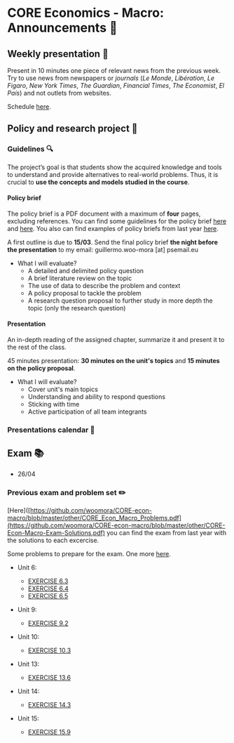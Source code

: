 # CORE Economics - Macro: Announcements :loudspeaker:


## Weekly presentation :newspaper:

Present in 10 minutes one piece of relevant news from the previous week. Try to use news from newspapers or *journals* (*Le Monde*, *Libération*, *Le Figaro*, *New York Times*, *The Guardian*, *Financial Times*, *The Economist*, *El País*) and not outlets from websites.

Schedule [here](https://raw.githubusercontent.com/woomora/CORE-econ-macro/master/other/CORE-econ%20macro%20weekly%20news%20presentation.png).

## **Policy and research project** :page_facing_up: 

### Guidelines :mag:

The project’s goal is that students show the acquired knowledge and tools to understand and provide alternatives to real-world problems. Thus, it is crucial to **use the concepts and models studied in the course**.

#### Policy brief

The policy brief is a PDF document with a maximum of **four** pages, excluding references. You can find some guidelines for the policy brief [here](https://writingcenter.unc.edu/tips-and-tools/policy-briefs/) and [here](https://www.idrc.ca/sites/default/files/idrcpolicybrieftoolkit.pdf). You also can find examples of policy briefs from last year [here](https://github.com/woomora/CORE-econ-macro/tree/master/other/Policy%20brief%20examples). 

A first outline is due to **15/03**. Send the final policy brief **the night before the presentation** to my email: guillermo.woo-mora [at] psemail.eu

- What I will evaluate?
  - A detailed and delimited policy question
  - A brief literature review on the topic
  - The use of data to describe the problem and context
  - A policy proposal to tackle the problem
  - A research question proposal to further study in more depth the topic (only the research question)

#### Presentation

An in-depth reading of the assigned chapter, summarize it and present it to the rest of the class.

45 minutes presentation: **30 minutes on the unit's topics** and **15 minutes on the policy proposal**.

- What I will evaluate?  
  - Cover unit's main topics
  - Understanding and ability to respond questions
  - Sticking with time
  - Active participation of all team integrants
  
### Presentations calendar :date:

<!---
  - 08/06
    - Unit 21: Innovation, Information, and the Networked Economy
    - Unit 17: The Great Depression, Golden Age, and Global Financial Crisis
  - 15/06
    - Unit 22: Economics, politics, and public policy  
    - Unit 20: Economics of the environment
    - Unit 18: The Nation and the World Economy
    - Unit 19: Economic Inequality --->

## **Exam** :books:

- 26/04

### **Previous exam and problem set** :pencil2:

[Here]([https://github.com/woomora/CORE-econ-macro/blob/master/other/CORE_Econ_Macro_Problems.pdf](https://github.com/woomora/CORE-econ-macro/blob/master/other/CORE-Econ-Macro-Exam-Solutions.pdf) you can find the exam from last year with the solutions to each excercise.

Some problems to prepare for the exam. One more [here](https://github.com/woomora/CORE-econ-macro/blob/master/other/CORE_Econ_Macro_Problems.pdf).

- Unit 6: 
  - [EXERCISE 6.3](https://www.core-econ.org/the-economy/book/text/06.html#exercise-63-assumptions-of-the-model)
  - [EXERCISE 6.4](https://www.core-econ.org/the-economy/book/text/06.html#exercise-64-the-employer-sets-the-wage)
  - [EXERCISE 6.5](https://www.core-econ.org/the-economy/book/text/06.html#exercise-65-effort-and-wages)
   
- Unit 9: 
  - [EXERCISE 9.2](https://www.core-econ.org/the-economy/book/text/09.html#exercise-92-shifts-in-the-wage-setting-curve) 

- Unit 10:
  - [EXERCISE 10.3](https://www.core-econ.org/the-economy/book/text/10.html#exercise-103-an-increase-in-the-interest-rate)
  
- Unit 13:
  - [EXERCISE 13.6](https://www.core-econ.org/the-economy/book/text/13.html#exercise-136-changes-in-income-changes-in-consumption)
   
- Unit 14: 
  - [EXERCISE 14.3](https://www.core-econ.org/the-economy/book/text/14.html#exercise-143-the-multiplier-model) 

- Unit 15:
  - [EXERCISE 15.9](https://www.core-econ.org/the-economy/book/text/15.html#exercise-159-a-construction-boom) 
 
